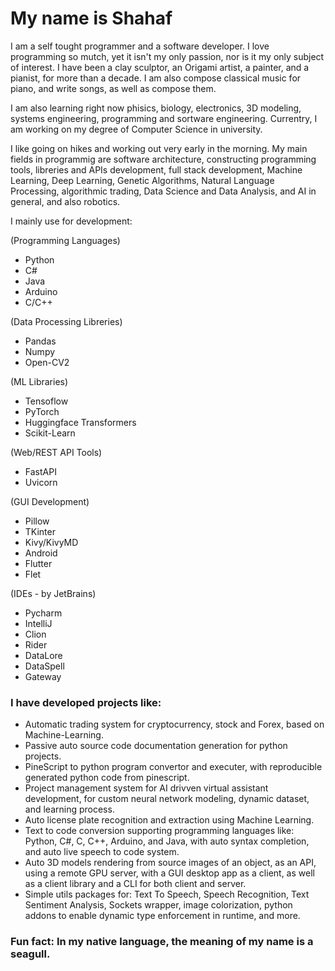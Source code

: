 # My name is Shahaf


I am a self tought programmer and a software developer. I love programming so mutch, yet it isn't my only passion, nor is it my only subject of interest.
I have been a clay sculptor, an Origami artist, a painter, and a pianist, for more than a decade. I am also compose classical music for piano, and write songs, as well as compose them.

I am also learning right now phisics, biology, electronics, 3D modeling, systems engineering, programming and sortware engineering.
Currentry, I am working on my degree of Computer Science in university.

I like going on hikes and working out very early in the morning.
My main fields in programmig are software architecture, constructing programming tools, libreries and APIs development, full stack development, Machine Learning, 
Deep Learning, Genetic Algorithms, Natural Language Processing, algorithmic trading, Data Science and Data Analysis, and AI in general, and also robotics. 

I mainly use for development:

(Programming Languages)
 - Python
 - C#
 - Java
 - Arduino
 - C/C++
 
(Data Processing Libreries)
 - Pandas
 - Numpy
 - Open-CV2

(ML Libraries)
 - Tensoflow
 - PyTorch
 - Huggingface Transformers
 - Scikit-Learn

(Web/REST API Tools)
 - FastAPI
 - Uvicorn

(GUI Development)
 - Pillow
 - TKinter
 - Kivy/KivyMD
 - Android
 - Flutter
 - Flet

(IDEs - by JetBrains)
 - Pycharm
 - IntelliJ
 - Clion
 - Rider
 - DataLore
 - DataSpell
 - Gateway

### I have developed projects like:
  - Automatic trading system for cryptocurrency, stock and Forex, based on Machine-Learning.
  - Passive auto source code documentation generation for python projects.
  - PineScript to python program convertor and executer, with reproducible generated python code from pinescript.
  - Project management system for AI drivven virtual assistant development, for custom neural network modeling, dynamic dataset, and learning process.
  - Auto license plate recognition and extraction using Machine Learning.
  - Text to code conversion supporting programming languages like: Python, C#, C, C++, Arduino, and Java, with auto syntax completion, and auto live speech to code system.
  - Auto 3D models rendering from source images of an object, as an API, using a remote GPU server, with a GUI desktop app as a client, as well as a client library and a CLI for both client and server.
  - Simple utils packages for: Text To Speech, Speech Recognition, Text Sentiment Analysis, Sockets wrapper, image colorization, python addons to enable dynamic type enforcement in runtime, and more.

### Fun fact: In my native language, the meaning of my name is a seagull.
